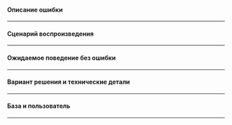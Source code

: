#### **Описание ошибки**

___

#### **Сценарий воспроизведения**

___

#### **Ожидаемое поведение без ошибки**

___

#### **Вариант решения и технические детали**

___

#### **База и пользователь**

___

<!----!Пометь задачу!
Добавить метки:
 - ~"Баг"
 - Метку подсистемы
 - Метку проекта (по необходимости)
----->

<!----Подсказки
Описание ошибки.
 - Описание ошибки на уровне работы пользователя/бизнес-сценария

Сценарий воспроизведения.
 - Версия коробки (Х.Х.Х.Х) на которой воспроизводится ошибка
 - Что бы исполнитель мог воспроизвести ошибку добавьте: *.feature файл (начиная с запуска приложения) / скриншоты / видео / просто текстовое описание пошаговых действий

Ожидаемое поведение без ошибки.
 - описание корректного поведения системы на уровне работы пользователя/сценария

Вариант решения и технические детали.
 - Заполнение раздела можно пропустить
 - Консультант
    - может предложить вариант реализации задачи на уровне объектов системы
 - Программист
    - описывает итоговый вариант ТЗ на уровне объектов системы

База и пользователь.
 - Версия поставки 
 - Строка подключения к базе, логин, пароль / dt, 
----->
